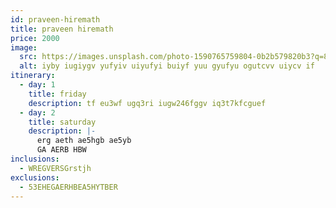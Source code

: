```yaml
---
id: praveen-hiremath
title: praveen hiremath
price: 2000
image:
  src: https://images.unsplash.com/photo-1590765759804-0b2b579820b3?q=80&w=1215&auto=format&fit=crop&ixlib=rb-4.1.0&ixid=M3wxMjA3fDB8MHxwaG90by1wYWdlfHx8fGVufDB8fHx8fA%3D%3D
  alt: iyby iugiygv yufyiv uiyufyi buiyf yuu gyufyu ogutcvv uiycv if
itinerary:
  - day: 1
    title: friday
    description: tf eu3wf ugq3ri iugw246fggv iq3t7kfcguef
  - day: 2
    title: saturday
    description: |-
      erg aeth ae5hgb ae5yb 
      GA AERB HBW
inclusions:
  - WREGVERSGrstjh
exclusions:
  - 53EHEGAERHBEA5HYTBER
---
```

